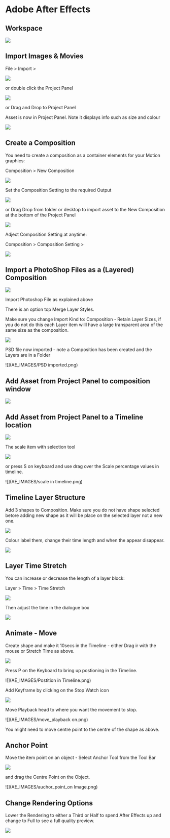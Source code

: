 # Adobe After Effects

## Workspace
![](AE_IMAGES/AE_Work_Space.jpg)

## Import Images & Movies

File > Import >

![](AE_IMAGES/file_Import.png)

or double click the Project Panel

![](AE_IMAGES/dould_click_project_panel.png)

or Drag and Drop to Project Panel

Asset is now in Project Panel. Note it displays info such as size and colour

![](AE_IMAGES/img_in_project_pannel.png)

## Create a Composition

You need to create a composition as a container elements for your Motion graphics:

Composition > New Composition

![](AE_IMAGES/menu_new_comp.png)

Set the Composition Setting to the required Output

![](AE_IMAGES/new_comp.png)

or Drag Drop from folder or desktop to import asset to the New Composition at the bottom of the Project Panel

![](AE_IMAGES/drag_new_cop.jpg)

Adject Composition Setting at anytime:

Composition > Composition Setting >
 
![](AE_IMAGES/comp_setting.png)

## Import a PhotoShop Files as a (Layered) Composition

![](AE_IMAGES/PS_ready_import.png)

Import Photoshop File as explained above

There is an option top Merge Layer Styles.

Make sure you change Import Kind to: Composition - Retain Layer Sizes, if you do not do this each Layer item willl have a large transparent area of the same size as the composition.

![](AE_IMAGES/PSD_import_Layer_size.png)

PSD file now imported - note a Composition has been created and the Layers are in a Folder
 
![](AE_IMAGES/PSD imported.png)

## Add Asset from Project Panel to composition window

![](AE_IMAGES/drag_toComp.jpg)

## Add Asset from Project Panel to a Timeline location

![](AE_IMAGES/drag_to_time_line.jpg)

The scale item with selection tool

![](AE_IMAGES/then_scale_item.png)

or press S on keyboard and use drag over the Scale percentage values in timeline.

![](AE_IMAGES/scale in timeline.png)

## Timeline Layer Structure
Add 3 shapes to Composition. Make sure you do not have shape selected betore adding new shape as it will be place on the selected layer not a new one.

![](AE_IMAGES/shapes_tool.png)

Colour label them, change their time length and when the appear disappear.

![](AE_IMAGES/Layer_Stucture.png)

## Layer Time Stretch
 You can increase or decrease the length of a layer block:
 
 Layer > Time > Time Stretch
 
 ![](AE_IMAGES/layer_time_sketch.png)
 
 Then adjust the time in the dialogue box
 
 ![](AE_IMAGES/time_dia.png)
 
## Animate - Move
Create shape and make it 10secs in the Timeline - either Drag ir with the mouse or Stretch Time as above.

 ![](AE_IMAGES/animate_move1.png)
 
Press P on the Keyboard to bring up postioning in the Timeline.
 
![](AE_IMAGES/Postition in Timeline.png)

Add Keyframe by clicking on the Stop Watch icon

 ![](AE_IMAGES/add_keyframe.png)
 
Move Playback head to where you want the movement to stop.

![](AE_IMAGES/move_playback on.png)

You might need to move centre point to the centre of the shape as above.


## Anchor Point
Move the item point on an object - Select Anchor Tool from the Tool Bar 

![](AE_IMAGES/auchor_point_tool.png)

and drag the Centre Point on the Object.

![](AE_IMAGES/auchor_point_on Image.png)

## Change Rendering Options
Lower the Rendering to either a Third or Half to spend After Effects up and change to Full to see a full quality preview.

![](AE_IMAGES/take_down_render.png)

## 
